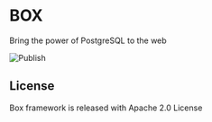 BOX 
============================
Bring the power of PostgreSQL to the web

![Publish](https://github.com/Insubric/box/workflows/Publish/badge.svg)


## License

Box framework is released with Apache 2.0 License



